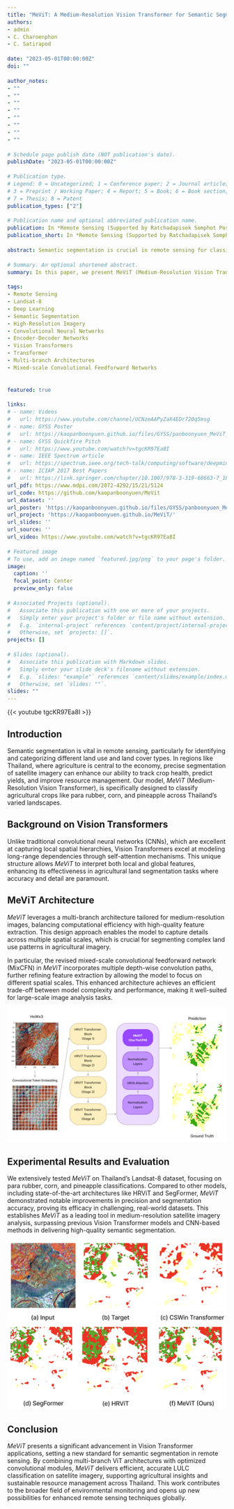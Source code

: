 ```yaml
---
title: "MeViT: A Medium-Resolution Vision Transformer for Semantic Segmentation on Landsat Satellite Imagery for Agriculture in Thailand"
authors:
- admin
- C. Charoenphon
- C. Satirapod

date: "2023-05-01T00:00:00Z"
doi: ""

author_notes:
- ""
- ""
- ""
- ""
- ""
- ""
- ""
- ""

# Schedule page publish date (NOT publication's date).
publishDate: "2023-05-01T00:00:00Z"

# Publication type.
# Legend: 0 = Uncategorized; 1 = Conference paper; 2 = Journal article;
# 3 = Preprint / Working Paper; 4 = Report; 5 = Book; 6 = Book section;
# 7 = Thesis; 8 = Patent
publication_types: ["2"]

# Publication name and optional abbreviated publication name.
publication: In *Remote Sensing (Supported by Ratchadapisek Somphot Postdoctoral Fund, 2022–2024)*
publication_short: In *Remote Sensing (Supported by Ratchadapisek Somphot Postdoctoral Fund, 2022–2024)*

abstract: Semantic segmentation is crucial in remote sensing for classifying each pixel in images into land use and land cover (LULC) categories. This paper presents MeViT (Medium-Resolution Vision Transformer), designed for key economic crops in Thailand such as para rubber, corn, and pineapple. MeViT enhances vision transformers by integrating medium-resolution multi-branch architectures, allowing for semantically rich and spatially precise representations. We improve mixed-scale convolutional feedforward networks (MixCFN) with multiple depth-wise convolution paths for better local information extraction, optimizing performance and efficiency. Extensive experiments on a publicly available Thai dataset show that MeViT outperforms state-of-the-art methods, achieving a precision of 92.22%, recall of 94.69%, F1 score of 93.44%, and mean IoU of 83.63%, highlighting its effectiveness in segmenting Landsat-8 data.

# Summary. An optional shortened abstract.
summary: In this paper, we present MeViT (Medium-Resolution Vision Transformer), designed for semantic segmentation of Landsat satellite imagery, focusing on key economic crops in Thailand para rubber, corn, and pineapple. MeViT enhances Vision Transformers (ViTs) by integrating medium-resolution multi-branch architectures and revising mixed-scale convolutional feedforward networks (MixCFN) to extract multi-scale local information. Extensive experiments on a public Thailand dataset demonstrate that MeViT outperforms state-of-the-art deep learning methods, achieving a precision of 92.22%, recall of 94.69%, F1 score of 93.44%, and mean IoU of 83.63%. These results highlight MeViT's effectiveness in accurately segmenting Thai Landsat-8 data.

tags:
- Remote Sensing
- Landsat-8
- Deep Learning
- Semantic Segmentation
- High-Resolution Imagery
- Convolutional Neural Networks
- Encoder-Decoder Networks
- Vision Transformers
- Transformer
- Multi-branch Architectures
- Mixed-scale Convolutional Feedforward Networks


featured: true

links:
# - name: Videos
#   url: https://www.youtube.com/channel/UCNzeAAPyZaX4EDr720q5msg
# - name: GYSS Poster
#   url: https://kaopanboonyuen.github.io/files/GYSS/panboonyuen_MeViT_Poster_toGYSS2025.pdf
# - name: GYSS Quickfire Pitch
#   url: https://www.youtube.com/watch?v=tgcKR97Ea8I
# - name: IEEE Spectrum article
#   url: https://spectrum.ieee.org/tech-talk/computing/software/deepmind-teaches-ai-teamwork
# - name: ICIAP 2017 Best Papers
#   url: https://link.springer.com/chapter/10.1007/978-3-319-60663-7_18
url_pdf: https://www.mdpi.com/2072-4292/15/21/5124
url_code: https://github.com/kaopanboonyuen/MeVit
url_dataset: ''
url_poster: 'https://kaopanboonyuen.github.io/files/GYSS/panboonyuen_MeViT_Poster_toGYSS2025.pdf'
url_project: 'https://kaopanboonyuen.github.io/MeViT/'
url_slides: ''
url_source: ''
url_video: https://www.youtube.com/watch?v=tgcKR97Ea8I

# Featured image
# To use, add an image named `featured.jpg/png` to your page's folder. 
image:
  caption: ''
  focal_point: Center
  preview_only: false

# Associated Projects (optional).
#   Associate this publication with one or more of your projects.
#   Simply enter your project's folder or file name without extension.
#   E.g. `internal-project` references `content/project/internal-project/index.md`.
#   Otherwise, set `projects: []`.
projects: []

# Slides (optional).
#   Associate this publication with Markdown slides.
#   Simply enter your slide deck's filename without extension.
#   E.g. `slides: "example"` references `content/slides/example/index.md`.
#   Otherwise, set `slides: ""`.
slides: ""
---
```


{{< youtube tgcKR97Ea8I >}}

## Introduction

Semantic segmentation is vital in remote sensing, particularly for identifying and categorizing different land use and land cover types. In regions like Thailand, where agriculture is central to the economy, precise segmentation of satellite imagery can enhance our ability to track crop health, predict yields, and improve resource management. Our model, *MeViT* (Medium-Resolution Vision Transformer), is specifically designed to classify agricultural crops like para rubber, corn, and pineapple across Thailand’s varied landscapes.

## Background on Vision Transformers

Unlike traditional convolutional neural networks (CNNs), which are excellent at capturing local spatial hierarchies, Vision Transformers excel at modeling long-range dependencies through self-attention mechanisms. This unique structure allows *MeViT* to interpret both local and global features, enhancing its effectiveness in agricultural land segmentation tasks where accuracy and detail are paramount.

## MeViT Architecture

*MeViT* leverages a multi-branch architecture tailored for medium-resolution images, balancing computational efficiency with high-quality feature extraction. This design approach enables the model to capture details across multiple spatial scales, which is crucial for segmenting complex land use patterns in agricultural imagery.

In particular, the revised mixed-scale convolutional feedforward network (MixCFN) in *MeViT* incorporates multiple depth-wise convolution paths, further refining feature extraction by allowing the model to focus on different spatial scales. This enhanced architecture achieves an efficient trade-off between model complexity and performance, making it well-suited for large-scale image analysis tasks.

![](featured_backup.png)

## Experimental Results and Evaluation

We extensively tested *MeViT* on Thailand’s Landsat-8 dataset, focusing on para rubber, corn, and pineapple classifications. Compared to other models, including state-of-the-art architectures like HRViT and SegFormer, *MeViT* demonstrated notable improvements in precision and segmentation accuracy, proving its efficacy in challenging, real-world datasets. This establishes *MeViT* as a leading tool in medium-resolution satellite imagery analysis, surpassing previous Vision Transformer models and CNN-based methods in delivering high-quality semantic segmentation.

![](compact.png)

## Conclusion

*MeViT* presents a significant advancement in Vision Transformer applications, setting a new standard for semantic segmentation in remote sensing. By combining multi-branch ViT architectures with optimized convolutional modules, *MeViT* delivers efficient, accurate LULC classification on satellite imagery, supporting agricultural insights and sustainable resource management across Thailand. This work contributes to the broader field of environmental monitoring and opens up new possibilities for enhanced remote sensing techniques globally.